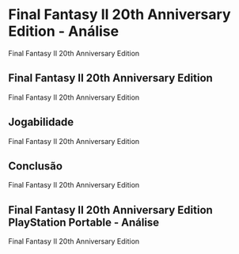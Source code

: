 ---
---

# Final Fantasy II 20th Anniversary Edition - Análise

Final Fantasy II 20th Anniversary Edition

## Final Fantasy II 20th Anniversary Edition

Final Fantasy II 20th Anniversary Edition

## Jogabilidade

Final Fantasy II 20th Anniversary Edition

## Conclusão

Final Fantasy II 20th Anniversary Edition

## Final Fantasy II 20th Anniversary Edition PlayStation Portable - Análise

Final Fantasy II 20th Anniversary Edition
